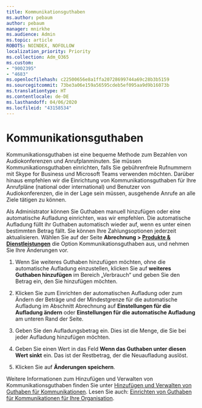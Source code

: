 ```yaml
---
title: Kommunikationsguthaben
ms.author: pebaum
author: pebaum
manager: mnirkhe
ms.audience: Admin
ms.topic: article
ROBOTS: NOINDEX, NOFOLLOW
localization_priority: Priority
ms.collection: Adm_O365
ms.custom:
- "9002395"
- "4683"
ms.openlocfilehash: c22500656e8a1ffa20728699744a69c28b3b5159
ms.sourcegitcommit: 73be3a06e159a56595cdeb5ef095aa9d9b16073b
ms.translationtype: HT
ms.contentlocale: de-DE
ms.lasthandoff: 04/06/2020
ms.locfileid: "43158534"
---
```

# <a name="communication-credits"></a>Kommunikationsguthaben

Kommunikationsguthaben ist eine bequeme Methode zum Bezahlen von Audiokonferenzen und Anrufplanminuten.  Sie müssen Kommunikationsguthaben einrichten, falls Sie gebührenfreie Rufnummern mit Skype for Business und Microsoft Teams verwenden möchten.  Darüber hinaus empfehlen wir die Einrichtung von Kommunikationsguthaben für Ihre Anrufpläne (national oder international) und Benutzer von Audiokonferenzen, die in der Lage sein müssen, ausgehende Anrufe an alle Ziele tätigen zu können.

Als Administrator können Sie Guthaben manuell hinzufügen oder eine automatische Aufladung einrichten, was wir empfehlen.  Die automatische Aufladung füllt ihr Guthaben automatisch wieder auf, wenn es unter einen bestimmten Betrag fällt.  Sie können Ihre Zahlungsoptionen jederzeit aktualisieren. Wählen Sie auf der Seite **Abrechnung > [Produkte & Dienstleistungen](https://go.microsoft.com/fwlink/p/?linkid=842054)** die Option Kommunikationsguthaben aus, und nehmen Sie Ihre Änderungen vor.

1. Wenn Sie weiteres Guthaben hinzufügen möchten, ohne die automatische Aufladung einzustellen, klicken Sie auf **weiteres Guthaben hinzufügen** im Bereich „Verbrauch“ und geben Sie den Betrag ein, den Sie hinzufügen möchten.

2. Klicken Sie zum Einrichten der automatischen Aufladung oder zum Ändern der Beträge und der Mindestgrenze für die automatische Aufladung im Abschnitt Abrechnung auf **Einstellungen für die Aufladung ändern** oder **Einstellungen für die automatische Aufladung** am unteren Rand der Seite.  

3. Geben Sie den Aufladungsbetrag ein.  Dies ist die Menge, die Sie bei jeder Aufladung hinzufügen möchten.  

4. Geben Sie einen Wert in das Feld **Wenn das Guthaben unter diesen Wert sinkt** ein.  Das ist der Restbetrag, der die Neuaufladung auslöst.

5. Klicken Sie auf **Änderungen speichern**.

Weitere Informationen zum Hinzufügen und Verwalten von Kommunikationsguthaben finden Sie unter [Hinzufügen und Verwalten von Guthaben für Kommunikationen](https://docs.microsoft.com/microsoftteams/add-funds-and-manage-communications-credits). Lesen Sie auch: [Einrichten von Guthaben für Kommunikationen für Ihre Organisation](https://docs.microsoft.com/microsoftteams/set-up-communications-credits-for-your-organization).
